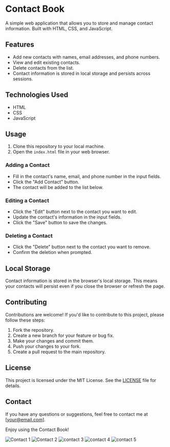 # Contact Book

A simple web application that allows you to store and manage contact information. Built with HTML, CSS, and JavaScript.

## Features

- Add new contacts with names, email addresses, and phone numbers.
- View and edit existing contacts.
- Delete contacts from the list.
- Contact information is stored in local storage and persists across sessions.

## Technologies Used

- HTML
- CSS
- JavaScript

## Usage

1. Clone this repository to your local machine.
2. Open the `index.html` file in your web browser.

### Adding a Contact

- Fill in the contact's name, email, and phone number in the input fields.
- Click the "Add Contact" button.
- The contact will be added to the list below.

### Editing a Contact

- Click the "Edit" button next to the contact you want to edit.
- Update the contact's information in the input fields.
- Click the "Save" button to save the changes.

### Deleting a Contact

- Click the "Delete" button next to the contact you want to remove.
- Confirm the deletion when prompted.

## Local Storage

Contact information is stored in the browser's local storage. This means your contacts will persist even if you close the browser or refresh the page.

## Contributing

Contributions are welcome! If you'd like to contribute to this project, please follow these steps:

1. Fork the repository.
2. Create a new branch for your feature or bug fix.
3. Make your changes and commit them.
4. Push your changes to your fork.
5. Create a pull request to the main repository.

## License

This project is licensed under the MIT License. See the [LICENSE](LICENSE) file for details.

## Contact

If you have any questions or suggestions, feel free to contact me at [your@email.com].

Enjoy using the Contact Book!

![Contact 1 ](https://github.com/navanee1609/Contact--Javascript/assets/120004894/e88470d2-8501-4559-8b39-fe6dea032995)
![Contact 2](https://github.com/navanee1609/Contact--Javascript/assets/120004894/37914b6c-edc5-4ae2-83ed-f176de5cfbf9)
![contact 3](https://github.com/navanee1609/Contact--Javascript/assets/120004894/71a04d7f-f900-4703-b70a-e2adfb7f83fe)
![contact 4](https://github.com/navanee1609/Contact--Javascript/assets/120004894/1fe63508-5b06-4740-b4fd-cff5705c95ce)
![contact 5](https://github.com/navanee1609/Contact--Javascript/assets/120004894/d077b6c2-9583-421a-9ca4-b01fe2e0a04e)

